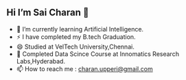 ## Hi I’m Sai Charan 👋


- 🌱 I’m currently learning Artificial Intelligence.
- ⚡ I have completed my B.tech Graduation.
- 😄 Studied at VelTech University,Chennai.
- 🤔 Completed Data Scince Course at Innomatics Research Labs,Hyderabad.
- 📫 How to reach me : charan.upperi@gmail.com 


